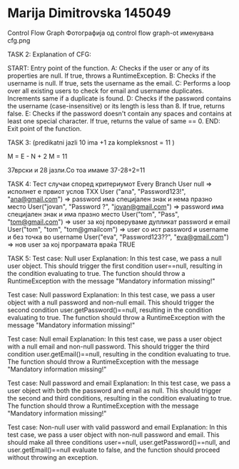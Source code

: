 # Marija Dimitrovska 145049
Control Flow Graph
Фотографија од control flow graph-ot именувана cfg.png

TASK 2:
Explanation of CFG:

START: Entry point of the function.
A: Checks if the user or any of its properties are null. If true, throws a RuntimeException.
B: Checks if the username is null. If true, sets the username as the email.
C: Performs a loop over all existing users to check for email and username duplicates. Increments same if a duplicate is found.
D: Checks if the password contains the username (case-insensitive) or its length is less than 8. If true, returns false.
E: Checks if the password doesn't contain any spaces and contains at least one special character. If true, returns the value of same == 0.
END: Exit point of the function.



TASK 3:
(predikatni jazli 10 ima +1 za kompleksnost = 11 )

M = E - N + 2
M = 11

37врски и 28 јазли.Со тоа имаме 37-28+2=11


TASK 4:
Тест случаи според критериумот Every Branch
User null => исполнет е првиот услов TXX
User ("ana", "Password123!", "ana@gmail.com") => password има специјален знак и нема празно место
User("jovan", "Password ?", "jovan@gmail.com") => password има специјален знак и има празно место
User("tom", "Pass", "tom@gmail.com") => user за кој проверуваме дупликат password и email
User("tom", "tom", "tom@gmailcom") => user со ист password и username и без точка во username
User("eva", "Password123??", "eva@gmail.com") => нов user за кој програмата враќа TRUE



TASK 5:
Test case: Null user
Explanation: In this test case, we pass a null user object. This should trigger the first condition user==null, resulting in the condition evaluating to true. The function should throw a RuntimeException with the message "Mandatory information missing!"

Test case: Null password
Explanation: In this test case, we pass a user object with a null password and non-null email. This should trigger the second condition user.getPassword()==null, resulting in the condition evaluating to true. The function should throw a RuntimeException with the message "Mandatory information missing!"

Test case: Null email
Explanation: In this test case, we pass a user object with a null email and non-null password. This should trigger the third condition user.getEmail()==null, resulting in the condition evaluating to true. The function should throw a RuntimeException with the message "Mandatory information missing!"

Test case: Null password and email
Explanation: In this test case, we pass a user object with both the password and email as null. This should trigger the second and third conditions, resulting in the condition evaluating to true. The function should throw a RuntimeException with the message "Mandatory information missing!"

Test case: Non-null user with valid password and email
Explanation: In this test case, we pass a user object with non-null password and email. This should make all three conditions user==null, user.getPassword()==null, and user.getEmail()==null evaluate to false, and the function should proceed without throwing an exception.